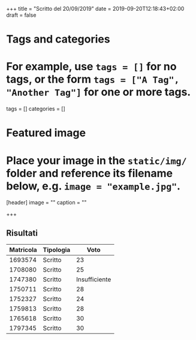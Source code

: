 +++
title = "Scritto del 20/09/2019"
date = 2019-09-20T12:18:43+02:00
draft = false

# Tags and categories
# For example, use `tags = []` for no tags, or the form `tags = ["A Tag", "Another Tag"]` for one or more tags.
tags = []
categories = []

# Featured image
# Place your image in the `static/img/` folder and reference its filename below, e.g. `image = "example.jpg"`.
[header]
image = ""
caption = ""

+++

## Risultati

Matricola | Tipologia | Voto
----------- | --------------- | ---------------
1693574 | Scritto | 23
1708080 | Scritto | 25
1747380 | Scritto | Insufficiente
1750711 | Scritto | 28
1752327 | Scritto | 24
1759813 | Scritto | 28
1765618 | Scritto | 30
1797345 | Scritto | 30

